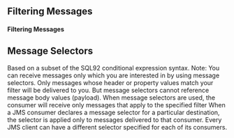 ## Filtering Messages



#### Filtering Messages
## Message Selectors
Based on a subset of the SQL92 conditional expression syntax.
Note:
You can receive messages only which you are interested in by using message selectors. Only messages whose header or property values match your filter will be delivered to you. But message selectors cannot reference message body values (payload). When message selectors are used, the consumer will receive only messages that apply to the specified filter
When a JMS consumer declares a message selector for a particular destination, the selector is applied only to messages delivered to that consumer. Every JMS client can have a different selector specified for each of its consumers.
